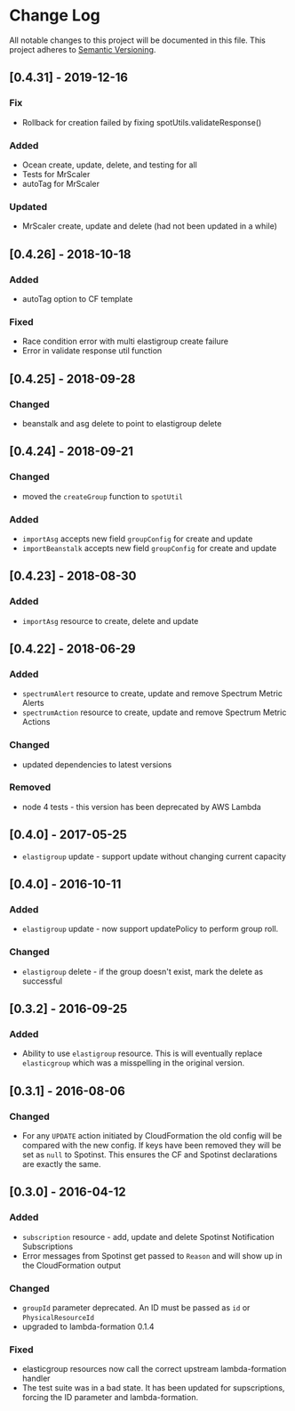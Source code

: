 # Change Log
All notable changes to this project will be documented in this file.
This project adheres to [Semantic Versioning](http://semver.org/).

## [0.4.31] - 2019-12-16
### Fix
 - Rollback for creation failed by fixing spotUtils.validateResponse()

### Added
 - Ocean create, update, delete, and testing for all
 - Tests for MrScaler
 - autoTag for MrScaler

### Updated
 - MrScaler create, update and delete (had not been updated in a while)
 
## [0.4.26] - 2018-10-18
### Added
 - autoTag option to CF template
 
### Fixed
-  Race condition error with multi elastigroup create failure
 - Error in validate response util function

## [0.4.25] - 2018-09-28
### Changed
 - beanstalk and asg delete to point to elastigroup delete

## [0.4.24] - 2018-09-21
### Changed
 - moved the `createGroup` function to `spotUtil`

### Added
 - `importAsg` accepts new field `groupConfig` for create and update
 - `importBeanstalk` accepts new field `groupConfig` for create and update

## [0.4.23] - 2018-08-30
### Added
 - `importAsg` resource to create, delete and update

## [0.4.22] - 2018-06-29
### Added
- `spectrumAlert` resource to create, update and remove Spectrum Metric
  Alerts
- `spectrumAction` resource to create, update and remove Spectrum Metric
  Actions

### Changed
- updated dependencies to latest versions

### Removed
- node 4 tests - this version has been deprecated by AWS Lambda

## [0.4.0] - 2017-05-25
- `elastigroup` update - support update without changing current capacity

## [0.4.0] - 2016-10-11
### Added
- `elastigroup` update - now support updatePolicy to perform group roll.

### Changed
- `elastigroup` delete - if the group doesn't exist, mark the delete as
   successful

## [0.3.2] - 2016-09-25
### Added
- Ability to use `elastigroup` resource. This is will eventually
  replace `elasticgroup` which was a misspelling in the original version.

## [0.3.1] - 2016-08-06
### Changed
- For any `UPDATE` action initiated by CloudFormation the old config
  will be compared with the new config.  If keys have been removed they
  will be set as `null` to Spotinst. This ensures the CF and Spotinst
  declarations are exactly the same.

## [0.3.0] - 2016-04-12
### Added
- `subscription` resource - add, update and delete Spotinst Notification
  Subscriptions
- Error messages from Spotinst get passed to `Reason` and will show up
  in the CloudFormation output

### Changed
- `groupId` parameter deprecated.  An ID must be passed as `id` or
  `PhysicalResourceId`
- upgraded to lambda-formation 0.1.4

### Fixed
- elasticgroup resources now call the correct upstream lambda-formation
  handler
- The test suite was in a bad state. It has been updated for
  supscriptions, forcing the ID parameter and lambda-formation.

